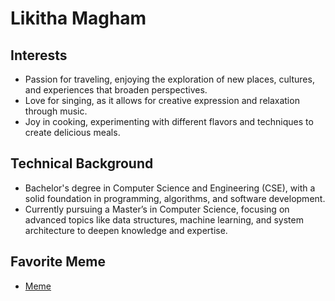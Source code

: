 # Likitha Magham

## Interests
- Passion for traveling, enjoying the exploration of new places, cultures, and experiences that broaden perspectives.
- Love for singing, as it allows for creative expression and relaxation through music.
- Joy in cooking, experimenting with different flavors and techniques to create delicious meals.

## Technical Background
- Bachelor's degree in Computer Science and Engineering (CSE), with a solid foundation in programming, algorithms, and software development.
- Currently pursuing a Master’s in Computer Science, focusing on advanced topics like data structures, machine learning, and system architecture to deepen knowledge and expertise.

## Favorite Meme
- [Meme](https://images.app.goo.gl/vp5oJUr2Xqk1ZWwa8)
